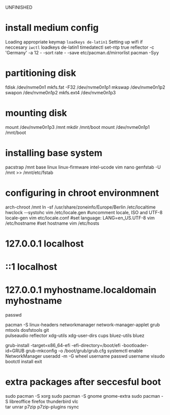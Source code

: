 UNFINISHED

# install medium config
Loading appropriate keymap
`loadkeys de-latin1`
Setting up wifi if neccesary
`iwctl`
loadkeys de-latin1
timedatectl set-ntp true
reflector -c 'Germany' -a 12 - -sort rate - -save etc/pacman.d/mirrorlist
pacman -Syy

# partitioning disk
fdisk /dev/nvme0n1
mkfs.fat -F32 /dev/nvme0n1p1
mkswap /dev/nvme0n1p2
swapon /dev/nvme0n1p2
mkfs.ext4 /dev/nvme0n1p3

# mounting disk
mount /dev/nvme0n1p3 /mnt
mkdir /mnt/boot
mount /dev/nvme0n1p1 /mnt/boot

# installing base system
pacstrap /mnt base linux linux-firmware intel-ucode vim nano
genfstab -U /mnt >> /mnt/etc/fstab

# configuring in chroot environmnent
arch-chroot /mnt
ln -sf /usr/share/zoneinfo/Europe/Berlin /etc/localtime
hwclock --systohc
vim /etc/locale.gen   #uncomment locale, ISO and UTF-8
locale-gen
vim etc/locale.conf   #set language: LANG=en_US.UTF-8
vim /etc/hostname   #set hostname
vim /etc/hosts
# 127.0.0.1 localhost
# ::1   localhost
# 127.0.0.1 myhostname.localdomain myhostname
passwd

pacman -S linux-headers networkmanager network-manager-applet grub mtools dosfstools git \
    pulseaudio reflector xdg-utils xdg-user-dirs cups bluez-utils bluez

grub-install -target=x86_64-efi -efi-directory=/boot/efi -bootloader-id=GRUB
grub-mkconfig -o /boot/grub/grub.cfg
systemctl enable NetworkManager
useradd -m -G wheel username
passwd username
visudo
bootctl install
exit

# extra packages after seccesful boot
sudo pacman -S xorg
sudo pacman -S gnome gnome-extra
sudo pacman -S libreoffice firefox thunderbird vlc \
    tar unrar p7zip p7zip-plugins rsync